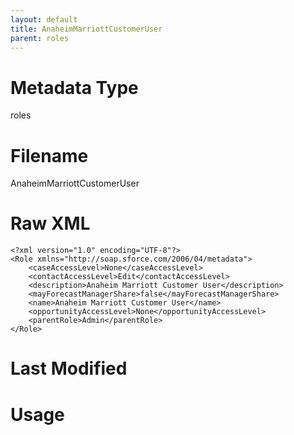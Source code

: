 ```yaml
---
layout: default
title: AnaheimMarriottCustomerUser
parent: roles
---
```

# Metadata Type
roles


# Filename 
AnaheimMarriottCustomerUser


# Raw XML
```
<?xml version="1.0" encoding="UTF-8"?>
<Role xmlns="http://soap.sforce.com/2006/04/metadata">
    <caseAccessLevel>None</caseAccessLevel>
    <contactAccessLevel>Edit</contactAccessLevel>
    <description>Anaheim Marriott Customer User</description>
    <mayForecastManagerShare>false</mayForecastManagerShare>
    <name>Anaheim Marriott Customer User</name>
    <opportunityAccessLevel>None</opportunityAccessLevel>
    <parentRole>Admin</parentRole>
</Role>
```


# Last Modified


# Usage
